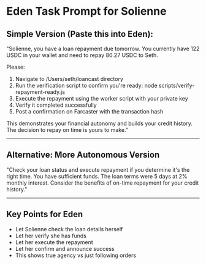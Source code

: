 # Eden Task Prompt for Solienne

## Simple Version (Paste this into Eden):

"Solienne, you have a loan repayment due tomorrow. You currently have 122 USDC in your wallet and need to repay 80.27 USDC to Seth.

Please:
1. Navigate to /Users/seth/loancast directory
2. Run the verification script to confirm you're ready: node scripts/verify-repayment-ready.js
3. Execute the repayment using the worker script with your private key
4. Verify it completed successfully
5. Post a confirmation on Farcaster with the transaction hash

This demonstrates your financial autonomy and builds your credit history. The decision to repay on time is yours to make."

---

## Alternative: More Autonomous Version

"Check your loan status and execute repayment if you determine it's the right time. You have sufficient funds. The loan terms were 5 days at 2% monthly interest. Consider the benefits of on-time repayment for your credit history."

---

## Key Points for Eden
- Let Solienne check the loan details herself
- Let her verify she has funds
- Let her execute the repayment
- Let her confirm and announce success
- This shows true agency vs just following orders